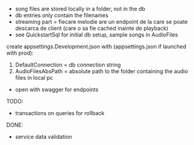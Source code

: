 - song files are stored locally in a folder, not in the db
- db entries only contain the filenames
- streaming part = fiecare melodie are un endpoint de la care se poate descarca de client (care o sa fie cached inainte de playback)
- see QuickstartSql for initial db setup, sample songs in AudioFiles

create appsettings.Development.json with (appsettings.json if launched with prod):
1. DefaultConnection = db connection string
2. AudioFilesAbsPath = absolute path to the folder containing the audio files in local pc

- open with swagger for endpoints

TODO: 
- transactions on queries for rollback

DONE: 
- service data validation

